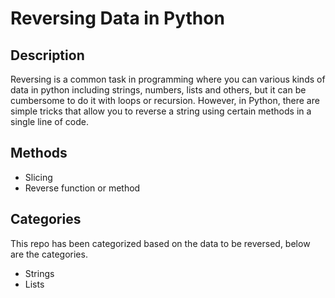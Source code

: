 # Reversing Data in Python

## Description

Reversing is a common task in programming where you can various kinds of data in python including strings, numbers, lists and others, but it can be cumbersome to do it with loops or recursion. However, in Python, there are simple tricks that allow you to reverse a string using certain methods in a single line of code.

## Methods

* Slicing
* Reverse function or method

## Categories

This repo has been categorized based on the data to be reversed, below are the categories.

* Strings
* Lists
